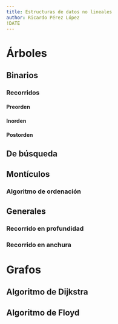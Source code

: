 ```yaml
---
title: Estructuras de datos no lineales
author: Ricardo Pérez López
!DATE
---
```


# Árboles

## Binarios

### Recorridos

#### Preorden

#### Inorden

#### Postorden

## De búsqueda

## Montículos

### Algoritmo de ordenación

## Generales

### Recorrido en profundidad

### Recorrido en anchura

# Grafos

## Algoritmo de Dijkstra

## Algoritmo de Floyd

